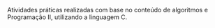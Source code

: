 Atividades práticas realizadas com base no conteúdo de algoritmos e Programação II, utilizando a linguagem C.
